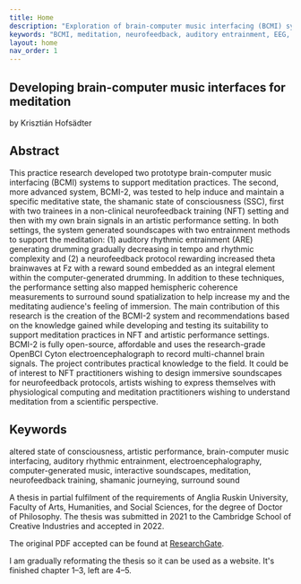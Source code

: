 ```yaml
---
title: Home
description: "Exploration of brain-computer music interfacing (BCMI) systems for meditation practices, focusing on the shamanic state of consciousness (SSC) induction and maintenance."
keywords: "BCMI, meditation, neurofeedback, auditory entrainment, EEG, open-source, shamanic consciousness, artistic performance, interactive soundscapes"
layout: home
nav_order: 1
---
```


## Developing brain-computer music interfaces for meditation
by Krisztián Hofsädter

## Abstract
This practice research developed two prototype brain-computer music interfacing (BCMI) systems to support meditation practices. The second, more advanced system, BCMI-2, was tested to help induce and maintain a specific meditative state, the shamanic state of consciousness (SSC), first with two trainees in a non-clinical neurofeedback training (NFT) setting and then with my own brain signals in an artistic performance setting. In both settings, the system generated soundscapes with two entrainment methods to support the meditation: (1) auditory rhythmic entrainment (ARE) generating drumming gradually decreasing in tempo and rhythmic complexity and (2) a neurofeedback protocol rewarding increased theta brainwaves at Fz with a reward sound embedded as an integral element within the computer-generated drumming. In addition to these techniques, the performance setting also mapped hemispheric coherence measurements to surround sound spatialization to help increase my and the meditating audience's feeling of immersion. The main contribution of this research is the creation of the BCMI-2 system and recommendations based on the knowledge gained while developing and testing its suitability to support meditation practices in NFT and artistic performance settings. BCMI-2 is fully open-source, affordable and uses the research-grade OpenBCI Cyton electroencephalograph to record multi-channel brain signals. The project contributes practical knowledge to the field. It could be of interest to NFT practitioners wishing to design immersive soundscapes for neurofeedback protocols, artists wishing to express themselves with physiological computing and meditation practitioners wishing to understand meditation from a scientific perspective.
 
## Keywords
altered state of consciousness, artistic performance, brain-computer music interfacing, auditory rhythmic entrainment, electroencephalography, computer-generated music, interactive soundscapes, meditation, neurofeedback training, shamanic journeying, surround sound

A thesis in partial fulfilment of the requirements of Anglia Ruskin University, Faculty of Arts, Humanities, and Social Sciences, for the degree of Doctor of Philosophy. The thesis was submitted in 2021 to the Cambridge School of Creative Industries and accepted in 2022.

The original PDF accepted can be found at [ResearchGate](https://www.researchgate.net/profile/Krisztian-Hofstaedter).

I am gradually reformating the thesis so it can be used as a website. It's finished chapter 1–3, left are 4–5.